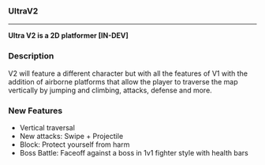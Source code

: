 ### UltraV2

---

<b>Ultra V2 is a 2D platformer [IN-DEV]</b>
<br>

### Description
V2 will feature a different character but with all the features of V1
with the addition of airborne platforms that allow the player to traverse
the map vertically by jumping and climbing, attacks, defense and more.

### New Features
- Vertical traversal
- New attacks: Swipe + Projectile
- Block: Protect yourself from harm
- Boss Battle: Faceoff against a boss in 1v1 fighter style with health bars
